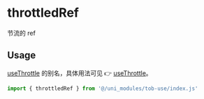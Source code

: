 # throttledRef

节流的 ref

## Usage

[useThrottle](/api/utilities/useThrottle) 的别名，具体用法可见 👉 [useThrottle](/api/utilities/useThrottle)。

```js
import { throttledRef } from '@/uni_modules/tob-use/index.js'
```


